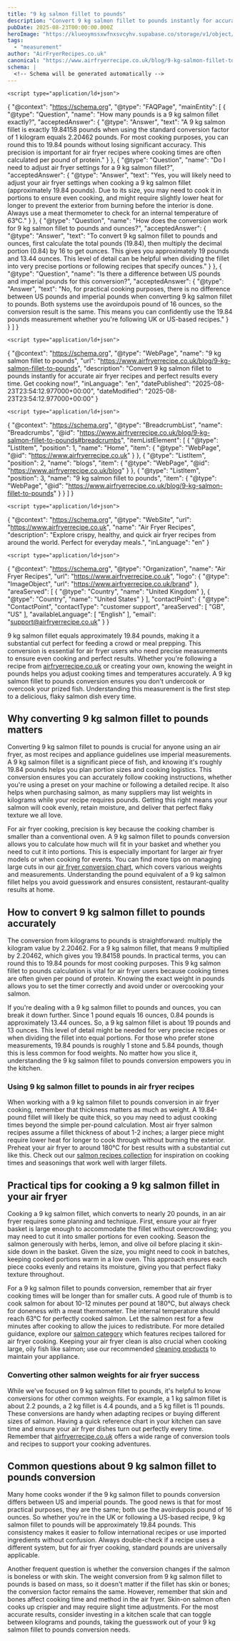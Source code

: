 ```yaml
---
title: "9 kg salmon fillet to pounds"
description: "Convert 9 kg salmon fillet to pounds instantly for accurate air fryer recipes and perfect results every time. Get cooking now!"
pubDate: 2025-08-23T00:00:00.000Z
heroImage: "https://klueoymssxwfnxsvcyhv.supabase.co/storage/v1/object/public/Shmucket/9-kg-salmon-fillet-to-pounds.webp"
tags:
  - "measurement"
author: "AirFryerRecipes.co.uk"
canonical: "https://www.airfryerrecipe.co.uk/blog/9-kg-salmon-fillet-to-pounds"
schema: |
  <!-- Schema will be generated automatically -->
---
```

<script type="application/ld+json">
{
    "@context": "https://schema.org",
    "@type": "BlogPosting",
    "url": "https://www.airfryerrecipe.co.uk/blog/9-kg-salmon-fillet-to-pounds",
    "mainEntityOfPage": {
        "@type": "WebPage",
        "@id": "https://www.airfryerrecipe.co.uk/blog/9-kg-salmon-fillet-to-pounds"
    },
    "headline": "Easy 9 kg salmon fillet to pounds conversion for perfect cooking",
    "description": "Convert 9 kg salmon fillet to pounds instantly for accurate air fryer recipes and perfect results every time. Get cooking now!",
    "author": {
        "@type": "Person",
        "name": "AirFryerRecipes.co.uk",
        "url": "https://www.airfryerrecipe.co.uk/about",
        "image": {
            "@type": "ImageObject",
            "url": "https://klueoymssxwfnxsvcyhv.supabase.co/storage/v1/object/public/Shmucket/Me.jpg"
        }
    },
    "publisher": {
        "@type": "Organization",
        "name": "Air Fryer Recipe",
        "logo": {
            "@type": "ImageObject",
            "url": "https://cdn.prod.website-files.com/68224a465dfe9a7ab4f57570/6844191451a8b2f1e37e63cc_Untitled%20design%20-%202025-06-05T205644.948%20(1).png"
        }
    },
    "datePublished": "2025-08-23T23:54:12.977Z",
    "dateModified": "2025-08-23T23:54:12.977Z",
    "image": {
        "@type": "ImageObject",
        "url": "https://klueoymssxwfnxsvcyhv.supabase.co/storage/v1/object/public/Shmucket/9-kg-salmon-fillet-to-pounds.webp"
    },
    "about": {
        "@type": "Thing",
        "name": "Measurement"
    },
    "articleSection": "Measurement",
    "inLanguage": "en-GB"
}
</script>

    <script type="application/ld+json">
{
    "@context": "https://schema.org",
    "@type": "FAQPage",
    "mainEntity": [
        {
            "@type": "Question",
            "name": "How many pounds is a 9 kg salmon fillet exactly?",
            "acceptedAnswer": {
                "@type": "Answer",
                "text": "A 9 kg salmon fillet is exactly 19.84158 pounds when using the standard conversion factor of 1 kilogram equals 2.20462 pounds. For most cooking purposes, you can round this to 19.84 pounds without losing significant accuracy. This precision is important for air fryer recipes where cooking times are often calculated per pound of protein."
            }
        },
        {
            "@type": "Question",
            "name": "Do I need to adjust air fryer settings for a 9 kg salmon fillet?",
            "acceptedAnswer": {
                "@type": "Answer",
                "text": "Yes, you will likely need to adjust your air fryer settings when cooking a 9 kg salmon fillet (approximately 19.84 pounds). Due to its size, you may need to cook it in portions to ensure even cooking, and might require slightly lower heat for longer to prevent the exterior from burning before the interior is done. Always use a meat thermometer to check for an internal temperature of 63°C."
            }
        },
        {
            "@type": "Question",
            "name": "How does the conversion work for 9 kg salmon fillet to pounds and ounces?",
            "acceptedAnswer": {
                "@type": "Answer",
                "text": "To convert 9 kg salmon fillet to pounds and ounces, first calculate the total pounds (19.84), then multiply the decimal portion (0.84) by 16 to get ounces. This gives you approximately 19 pounds and 13.44 ounces. This level of detail can be helpful when dividing the fillet into very precise portions or following recipes that specify ounces."
            }
        },
        {
            "@type": "Question",
            "name": "Is there a difference between US pounds and imperial pounds for this conversion?",
            "acceptedAnswer": {
                "@type": "Answer",
                "text": "No, for practical cooking purposes, there is no difference between US pounds and imperial pounds when converting 9 kg salmon fillet to pounds. Both systems use the avoirdupois pound of 16 ounces, so the conversion result is the same. This means you can confidently use the 19.84 pounds measurement whether you're following UK or US-based recipes."
            }
        }
    ]
}
</script>

    <script type="application/ld+json">
{
    "@context": "https://schema.org",
    "@type": "WebPage",
    "name": "9 kg salmon fillet to pounds",
    "url": "https://www.airfryerrecipe.co.uk/blog/9-kg-salmon-fillet-to-pounds",
    "description": "Convert 9 kg salmon fillet to pounds instantly for accurate air fryer recipes and perfect results every time. Get cooking now!",
    "inLanguage": "en",
    "datePublished": "2025-08-23T23:54:12.977000+00:00",
    "dateModified": "2025-08-23T23:54:12.977000+00:00"
}
</script>

    <script type="application/ld+json">
{
    "@context": "https://schema.org",
    "@type": "BreadcrumbList",
    "name": "Breadcrumbs",
    "@id": "https://www.airfryerrecipe.co.uk/blog/9-kg-salmon-fillet-to-pounds#breadcrumbs",
    "itemListElement": [
        {
            "@type": "ListItem",
            "position": 1,
            "name": "Home",
            "item": {
                "@type": "WebPage",
                "@id": "https://www.airfryerrecipe.co.uk"
            }
        },
        {
            "@type": "ListItem",
            "position": 2,
            "name": "blogs",
            "item": {
                "@type": "WebPage",
                "@id": "https://www.airfryerrecipe.co.uk/blog"
            }
        },
        {
            "@type": "ListItem",
            "position": 3,
            "name": "9 kg salmon fillet to pounds",
            "item": {
                "@type": "WebPage",
                "@id": "https://www.airfryerrecipe.co.uk/blog/9-kg-salmon-fillet-to-pounds"
            }
        }
    ]
}
</script>

    <script type="application/ld+json">
{
    "@context": "https://schema.org",
    "@type": "WebSite",
    "url": "https://www.airfryerrecipe.co.uk",
    "name": "Air Fryer Recipes",
    "description": "Explore crispy, healthy, and quick air fryer recipes from around the world. Perfect for everyday meals.",
    "inLanguage": "en"
}
</script>

    <script type="application/ld+json">
{
    "@context": "https://schema.org",
    "@type": "Organization",
    "name": "Air Fryer Recipes",
    "url": "https://www.airfryerrecipe.co.uk",
    "logo": {
        "@type": "ImageObject",
        "url": "https://www.airfryerrecipe.co.uk/brand"
    },
    "areaServed": [
        {
            "@type": "Country",
            "name": "United Kingdom"
        },
        {
            "@type": "Country",
            "name": "United States"
        }
    ],
    "contactPoint": {
        "@type": "ContactPoint",
        "contactType": "customer support",
        "areaServed": [
            "GB",
            "US"
        ],
        "availableLanguage": [
            "English"
        ],
        "email": "support@airfryerrecipe.co.uk"
    }
}
</script>

<p>9 kg salmon fillet equals approximately 19.84 pounds, making it a substantial cut perfect for feeding a crowd or meal prepping. This conversion is essential for air fryer users who need precise measurements to ensure even cooking and perfect results. Whether you're following a recipe from <a href=https://www.airfryerrecipe.co.uk/>airfryerrecipe.co.uk</a> or creating your own, knowing the weight in pounds helps you adjust cooking times and temperatures accurately. A 9 kg salmon fillet to pounds conversion ensures you don't undercook or overcook your prized fish. Understanding this measurement is the first step to a delicious, flaky salmon dish every time.</p>

<h2>Why converting 9 kg salmon fillet to pounds matters</h2>
<p>Converting 9 kg salmon fillet to pounds is crucial for anyone using an air fryer, as most recipes and appliance guidelines use imperial measurements. A 9 kg salmon fillet is a significant piece of fish, and knowing it's roughly 19.84 pounds helps you plan portion sizes and cooking logistics. This conversion ensures you can accurately follow cooking instructions, whether you're using a preset on your machine or following a detailed recipe. It also helps when purchasing salmon, as many suppliers may list weights in kilograms while your recipe requires pounds. Getting this right means your salmon will cook evenly, retain moisture, and deliver that perfect flaky texture we all love.</p>
<p>For air fryer cooking, precision is key because the cooking chamber is smaller than a conventional oven. A 9 kg salmon fillet to pounds conversion allows you to calculate how much will fit in your basket and whether you need to cut it into portions. This is especially important for larger air fryer models or when cooking for events. You can find more tips on managing large cuts in our <a href=https://www.airfryerrecipe.co.uk/air-fryer-conversion-chart>air fryer conversion chart</a>, which covers various weights and measurements. Understanding the pound equivalent of a 9 kg salmon fillet helps you avoid guesswork and ensures consistent, restaurant-quality results at home.</p>

<h2>How to convert 9 kg salmon fillet to pounds accurately</h2>
<p>The conversion from kilograms to pounds is straightforward: multiply the kilogram value by 2.20462. For a 9 kg salmon fillet, that means 9 multiplied by 2.20462, which gives you 19.84158 pounds. In practical terms, you can round this to 19.84 pounds for most cooking purposes. This 9 kg salmon fillet to pounds calculation is vital for air fryer users because cooking times are often given per pound of protein. Knowing the exact weight in pounds allows you to set the timer correctly and avoid under or overcooking your salmon.</p>
<p>If you're dealing with a 9 kg salmon fillet to pounds and ounces, you can break it down further. Since 1 pound equals 16 ounces, 0.84 pounds is approximately 13.44 ounces. So, a 9 kg salmon fillet is about 19 pounds and 13 ounces. This level of detail might be needed for very precise recipes or when dividing the fillet into equal portions. For those who prefer stone measurements, 19.84 pounds is roughly 1 stone and 5.84 pounds, though this is less common for food weights. No matter how you slice it, understanding the 9 kg salmon fillet to pounds conversion empowers you in the kitchen.</p>

<h3>Using 9 kg salmon fillet to pounds in air fryer recipes</h3>
<p>When working with a 9 kg salmon fillet to pounds conversion in air fryer cooking, remember that thickness matters as much as weight. A 19.84-pound fillet will likely be quite thick, so you may need to adjust cooking times beyond the simple per-pound calculation. Most air fryer salmon recipes assume a fillet thickness of about 1-2 inches; a larger piece might require lower heat for longer to cook through without burning the exterior. Preheat your air fryer to around 180°C for best results with a substantial cut like this. Check out our <a href=https://www.airfryerrecipe.co.uk/recipes>salmon recipes collection</a> for inspiration on cooking times and seasonings that work well with larger fillets.</p>

<h2>Practical tips for cooking a 9 kg salmon fillet in your air fryer</h2>
<p>Cooking a 9 kg salmon fillet, which converts to nearly 20 pounds, in an air fryer requires some planning and technique. First, ensure your air fryer basket is large enough to accommodate the fillet without overcrowding; you may need to cut it into smaller portions for even cooking. Season the salmon generously with herbs, lemon, and olive oil before placing it skin-side down in the basket. Given the size, you might need to cook in batches, keeping cooked portions warm in a low oven. This approach ensures each piece cooks evenly and retains its moisture, giving you that perfect flaky texture throughout.</p>
<p>For a 9 kg salmon fillet to pounds conversion, remember that air fryer cooking times will be longer than for smaller cuts. A good rule of thumb is to cook salmon for about 10-12 minutes per pound at 180°C, but always check for doneness with a meat thermometer. The internal temperature should reach 63°C for perfectly cooked salmon. Let the salmon rest for a few minutes after cooking to allow the juices to redistribute. For more detailed guidance, explore our <a href=https://www.airfryerrecipe.co.uk/recipe-category/salmon>salmon category</a> which features recipes tailored for air fryer cooking. Keeping your air fryer clean is also crucial when cooking large, oily fish like salmon; use our recommended <a href=https://www.airfryerrecipe.co.uk/air-fryer-cleaner>cleaning products</a> to maintain your appliance.</p>

<h3>Converting other salmon weights for air fryer success</h3>
<p>While we've focused on 9 kg salmon fillet to pounds, it's helpful to know conversions for other common weights. For example, a 1 kg salmon fillet is about 2.2 pounds, a 2 kg fillet is 4.4 pounds, and a 5 kg fillet is 11 pounds. These conversions are handy when adapting recipes or buying different sizes of salmon. Having a quick reference chart in your kitchen can save time and ensure your air fryer dishes turn out perfectly every time. Remember that <a href=https://www.airfryerrecipe.co.uk/>airfryerrecipe.co.uk</a> offers a wide range of conversion tools and recipes to support your cooking adventures.</p>

<h2>Common questions about 9 kg salmon fillet to pounds conversion</h2>
<p>Many home cooks wonder if the 9 kg salmon fillet to pounds conversion differs between US and imperial pounds. The good news is that for most practical purposes, they are the same; both use the avoirdupois pound of 16 ounces. So whether you're in the UK or following a US-based recipe, 9 kg salmon fillet to pounds will be approximately 19.84 pounds. This consistency makes it easier to follow international recipes or use imported ingredients without confusion. Always double-check if a recipe uses a different system, but for air fryer cooking, standard pounds are universally applicable.</p>
<p>Another frequent question is whether the conversion changes if the salmon is boneless or with skin. The weight conversion from 9 kg salmon fillet to pounds is based on mass, so it doesn't matter if the fillet has skin or bones; the conversion factor remains the same. However, remember that skin and bones affect cooking time and method in the air fryer. Skin-on salmon often cooks up crispier and may require slight time adjustments. For the most accurate results, consider investing in a kitchen scale that can toggle between kilograms and pounds, taking the guesswork out of your 9 kg salmon fillet to pounds conversion needs.</p>
